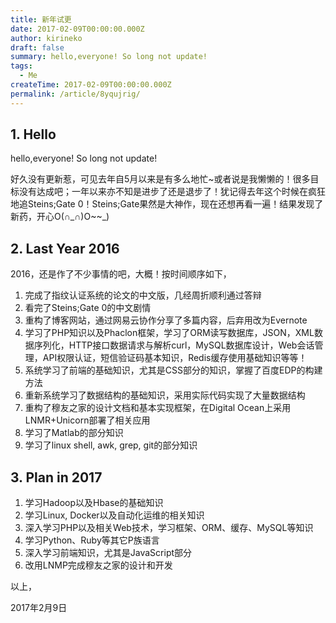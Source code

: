```yaml
---
title: 新年试更
date: 2017-02-09T00:00:00.000Z
author: kirineko
draft: false
summary: hello,everyone! So long not update!
tags:
  - Me
createTime: 2017-02-09T00:00:00.000Z
permalink: /article/8yqujrig/
---
```


## 1. Hello

hello,everyone! So long not update!

好久没有更新惹，可见去年自5月以来是有多么地忙~或者说是我懒懒的！很多目标没有达成吧；一年以来亦不知是进步了还是退步了！犹记得去年这个时候在疯狂地追Steins;Gate 0！Steins;Gate果然是大神作，现在还想再看一遍！结果发现了新药，开心O(∩\_∩)O~~\_)

## 2. Last Year 2016

2016，还是作了不少事情的吧，大概！按时间顺序如下，

1. 完成了指纹认证系统的论文的中文版，几经周折顺利通过答辩
2. 看完了Steins;Gate 0的中文剧情
3. 重构了博客网站，通过网易云协作分享了多篇内容，后弃用改为Evernote
4. 学习了PHP知识以及Phaclon框架，学习了ORM读写数据库，JSON，XML数据序列化，HTTP接口数据请求与解析curl，MySQL数据库设计，Web会话管理，API权限认证，短信验证码基本知识，Redis缓存使用基础知识等等！
5. 系统学习了前端的基础知识，尤其是CSS部分的知识，掌握了百度EDP的构建方法
6. 重新系统学习了数据结构的基础知识，采用实际代码实现了大量数据结构
7. 重构了穆友之家的设计文档和基本实现框架，在Digital Ocean上采用LNMR+Unicorn部署了相关应用
8. 学习了Matlab的部分知识
9. 学习了linux shell, awk, grep, git的部分知识


## 3. Plan in 2017

1. 学习Hadoop以及Hbase的基础知识
2. 学习Linux, Docker以及自动化运维的相关知识
3. 深入学习PHP以及相关Web技术，学习框架、ORM、缓存、MySQL等知识
4. 学习Python、Ruby等其它P族语言
5. 深入学习前端知识，尤其是JavaScript部分
6. 改用LNMP完成穆友之家的设计和开发

以上，

2017年2月9日
